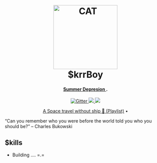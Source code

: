 
<h1 align="center">
  <br>
  <a href="https://open.spotify.com/playlist/6K9i7aJo75eSoHJ0Trpnwm?si=d692a3ed75fa4983"><img src="[https://th.bing.com/th/id/R.ed7a54d857fbd369df64304454729339?rik=si0pPvjtOxOs3A&pid=ImgRaw&r=0](https://www.freeiconspng.com/uploads/cat-face-png-31.png)" alt="CAT" width="200"></a>
  <br>
  $krrBoy
  <br>
</h1>

<h4 align="center"><a href="https://www.youtube.com/watch?v=GvKVU947e2E" target="_blank">Summer Depresion </a>.</h4>

<p align="center">
  <a href="http://www.asfe.com.es/">
    <img src="https://badge.fury.io/js/electron-markdownify.svg"
         alt="Gitter">
  </a>
  <a href="http://www.asfe.com.es/"></a>
  <a href="http://www.asfe.com.es/">
      <img src="https://img.shields.io/badge/SayThanks.io-%E2%98%BC-1EAEDB.svg">
  </a>
  <a href="http://www.asfe.com.es/">
    <img src="https://img.shields.io/badge/$-donate-ff69b4.svg?maxAge=2592000&amp;style=flat">
  </a>
</p>

<p align="center">
  <a href="https://open.spotify.com/playlist/6K9i7aJo75eSoHJ0Trpnwm?si=d692a3ed75fa4983">A Space travel without ship  🌌 (Playlist)</a> •
</p>

“Can you remember who you were before the world told you who you should be?” – Charles Bukowski

## $kills

- Building .... =.=









